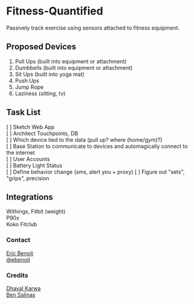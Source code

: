 Fitness-Quantified
==================

Passively track exercise using sensors attached to fitness equipment.



Proposed Devices
-------------

1. Pull Ups (built into equipment or attachment)
2. Dumbbells (built into equipment or attachment)
3. Sit Ups (built into yoga mat)
4. Push Ups
5. Jump Rope
6. Laziness (sitting, tv)



Task List
-------------
[ ] Sketch Web App<br />
[ ] Architect Touchpoints, DB<br />
[ ] Which device tied to the data (pull up? where (home/gym)?)<br />
[ ] Base Station to communicate to devices and automagically connect to the internet<br />
[ ] User Accounts<br />
[ ] Battery Light Status<br />
[ ] Define behavior change (sms, alert you + proxy)
[ ] Figure out "sets", "grips", precision



Integrations
-------------
Withings, Fitbit (weight)<br />
P90x<br />
Koko Fitclub



### Contact
<a href="https://github.com/ericbenwa">Eric Benoit</a><br />
<a href="https://twitter.com/ebenoit">@ebenoit</a>


### Credits
<a href="https://github.com/dk4invo">Dhaval Karwa</a><br />
<a href="https://github.com/bsalinas">Ben Salinas</a>
